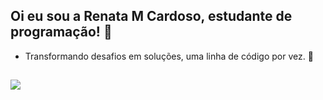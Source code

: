 ## Oi eu sou a Renata M Cardoso, estudante de programação! 👋


* Transformando desafios em soluções, uma linha de código por vez. 🚀

##

 
 <a href="https://github.com/renatamcardoso/github-readme-stats"><img align="center" src="https://github-readme-stats.vercel.app/api/top-langs/?username=renatamcardoso&layout=compact&theme=transparent" /></a> 

<!--
![Snake animation](https://github.com/renatamcardoso/blob/output/github-contribution-grid-snake.svg)
-->
